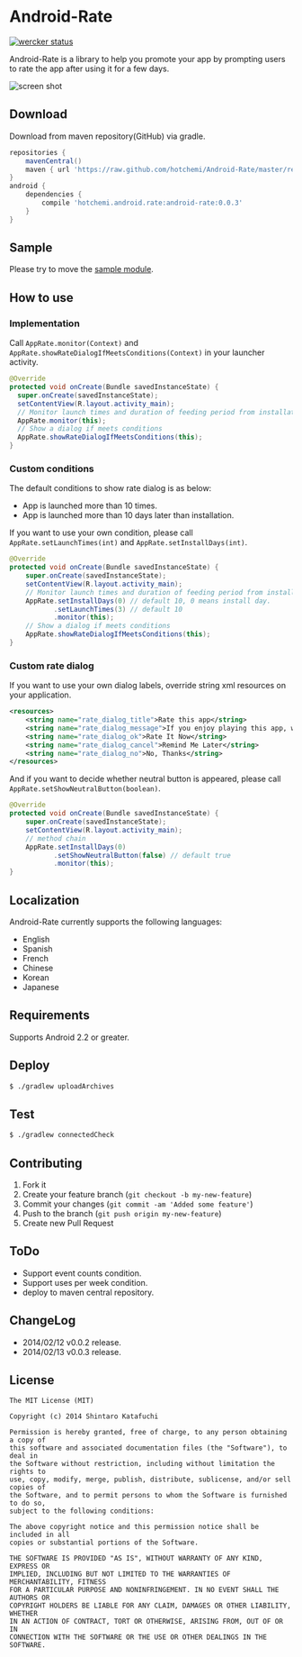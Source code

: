 Android-Rate
============

[![wercker status](https://app.wercker.com/status/787f5e7eb79d3b44b9bb7a63b3a6d2b7/m/ "wercker status")](https://app.wercker.com/project/bykey/787f5e7eb79d3b44b9bb7a63b3a6d2b7)

Android-Rate is a library to help you promote your app by prompting users to rate the app after using it for a few days.

![screen shot](https://raw2.github.com/hotchemi/Android-Rate/master/documents/screen_shot.png)

## Download

Download from maven repository(GitHub) via gradle.

```groovy
repositories {
    mavenCentral()
    maven { url 'https://raw.github.com/hotchemi/Android-Rate/master/repository/' }
}
android {
    dependencies {
        compile 'hotchemi.android.rate:android-rate:0.0.3'
    }
}
```

## Sample

Please try to move the [sample module](https://github.com/hotchemi/Android-Rate/tree/master/sample/).

## How to use

### Implementation

Call `AppRate.monitor(Context)` and `AppRate.showRateDialogIfMeetsConditions(Context)` in your launcher activity.

```java
@Override
protected void onCreate(Bundle savedInstanceState) {
  super.onCreate(savedInstanceState);
  setContentView(R.layout.activity_main);
  // Monitor launch times and duration of feeding period from installation
  AppRate.monitor(this);
  // Show a dialog if meets conditions
  AppRate.showRateDialogIfMeetsConditions(this);
}
```

### Custom conditions

The default conditions to show rate dialog is as below:

* App is launched more than 10 times.
* App is launched more than 10 days later than installation.

If you want to use your own condition, please call `AppRate.setLaunchTimes(int)` and `AppRate.setInstallDays(int)`.

```java
@Override
protected void onCreate(Bundle savedInstanceState) {
    super.onCreate(savedInstanceState);
    setContentView(R.layout.activity_main);
    // Monitor launch times and duration of feeding period from installation
    AppRate.setInstallDays(0) // default 10, 0 means install day.
           .setLaunchTimes(3) // default 10
           .monitor(this);
    // Show a dialog if meets conditions
    AppRate.showRateDialogIfMeetsConditions(this);
}
```

### Custom rate dialog

If you want to use your own dialog labels, override string xml resources on your application.

```xml
<resources>
    <string name="rate_dialog_title">Rate this app</string>
    <string name="rate_dialog_message">If you enjoy playing this app, would you mind taking a moment to rate it? It won\'t take more than a minute. Thanks for your support!</string>
    <string name="rate_dialog_ok">Rate It Now</string>
    <string name="rate_dialog_cancel">Remind Me Later</string>
    <string name="rate_dialog_no">No, Thanks</string>
</resources>
```
And if you want to decide whether neutral button is appeared, please call `AppRate.setShowNeutralButton(boolean)`.

```java
@Override
protected void onCreate(Bundle savedInstanceState) {
    super.onCreate(savedInstanceState);
    setContentView(R.layout.activity_main);
    // method chain
    AppRate.setInstallDays(0)
           .setShowNeutralButton(false) // default true
           .monitor(this);
}
```

## Localization

Android-Rate currently supports the following languages:

- English
- Spanish
- French
- Chinese
- Korean
- Japanese

## Requirements

Supports Android 2.2 or greater.

## Deploy

```sh
$ ./gradlew uploadArchives
```

## Test

```sh
$ ./gradlew connectedCheck
```

## Contributing

1. Fork it
2. Create your feature branch (`git checkout -b my-new-feature`)
3. Commit your changes (`git commit -am 'Added some feature'`)
4. Push to the branch (`git push origin my-new-feature`)
5. Create new Pull Request

## ToDo

- Support event counts condition.
- Support uses per week condition.
- deploy to maven central repository.

## ChangeLog

- 2014/02/12 v0.0.2 release.
- 2014/02/13 v0.0.3 release.

## License

```
The MIT License (MIT)

Copyright (c) 2014 Shintaro Katafuchi

Permission is hereby granted, free of charge, to any person obtaining a copy of
this software and associated documentation files (the "Software"), to deal in
the Software without restriction, including without limitation the rights to
use, copy, modify, merge, publish, distribute, sublicense, and/or sell copies of
the Software, and to permit persons to whom the Software is furnished to do so,
subject to the following conditions:

The above copyright notice and this permission notice shall be included in all
copies or substantial portions of the Software.

THE SOFTWARE IS PROVIDED "AS IS", WITHOUT WARRANTY OF ANY KIND, EXPRESS OR
IMPLIED, INCLUDING BUT NOT LIMITED TO THE WARRANTIES OF MERCHANTABILITY, FITNESS
FOR A PARTICULAR PURPOSE AND NONINFRINGEMENT. IN NO EVENT SHALL THE AUTHORS OR
COPYRIGHT HOLDERS BE LIABLE FOR ANY CLAIM, DAMAGES OR OTHER LIABILITY, WHETHER
IN AN ACTION OF CONTRACT, TORT OR OTHERWISE, ARISING FROM, OUT OF OR IN
CONNECTION WITH THE SOFTWARE OR THE USE OR OTHER DEALINGS IN THE SOFTWARE.
```